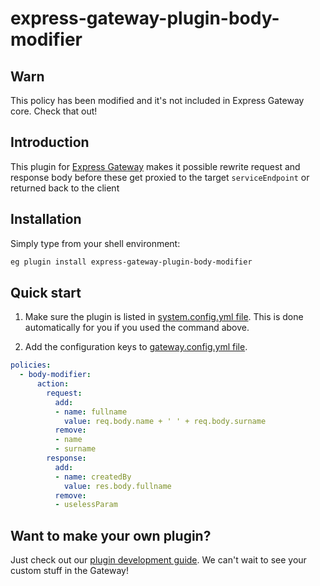 # express-gateway-plugin-body-modifier

## Warn

This policy has been modified and it's not included in Express Gateway core. Check that out!

## Introduction

This plugin for [Express Gateway](https://express-gateway.io) makes it possible rewrite request and response body before
these get proxied to the target `serviceEndpoint` or returned back to the client

## Installation

Simply type from your shell environment:

```bash
eg plugin install express-gateway-plugin-body-modifier
```

## Quick start

1. Make sure the plugin is listed in [system.config.yml file](https://www.express-gateway.io/docs/configuration/system.config.yml/).
This is done automatically for you if you used the command above.

2. Add the configuration keys to [gateway.config.yml file](https://www.express-gateway.io/docs/configuration/gateway.config.yml/).

```yaml
policies:
  - body-modifier:
      action:
        request:
          add:
          - name: fullname
            value: req.body.name + ' ' + req.body.surname
          remove:
          - name
          - surname
        response:
          add:
          - name: createdBy
            value: res.body.fullname
          remove:
          - uselessParam
```

## Want to make your own plugin?

Just check out our [plugin development guide](https://www.express-gateway.io/docs/plugins/).
We can't wait to see your custom stuff in the Gateway!
